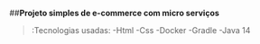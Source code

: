 

##**Projeto simples de e-commerce com micro serviços**

>:Tecnologias usadas:
-Html
-Css
-Docker
-Gradle
-Java 14
